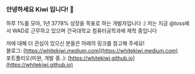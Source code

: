 ### 안녕하세요 Kiwi 입니다! 👋

하루 1%를 모아, 1년 3778% 성장을 목표로 하는 개발자입니다 :)
저는 지금 @toss에서 WAD로 근무하고 있으며 건국대학교 컴퓨터공학과에 재학 중입니다

저에 대해 더 관심이 있으신 분들은 아래의 링크를 참고해 주세요!<br>
블로그: [https://whitekiwi.medium.com](https://whitekiwi.medium.com)<br>
포트폴리오(미완, 개발 중..): [https://whitekiwi.github.io](https://whitekiwi.github.io)
